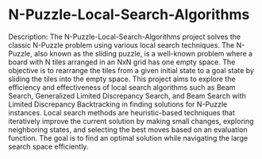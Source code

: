 # N-Puzzle-Local-Search-Algorithms
Description:
The N-Puzzle-Local-Search-Algorithms project solves the classic N-Puzzle problem using various local search techniques. The N-Puzzle, also known as the sliding puzzle, is a well-known problem where a board with N tiles arranged in an NxN grid has one empty space. The objective is to rearrange the tiles from a given initial state to a goal state by sliding the tiles into the empty space.
This project aims to explore the efficiency and effectiveness of local search algorithms such as Beam Search, Generalized Limited Discrepancy Search, and Beam Search with Limited Discrepancy Backtracking in finding solutions for N-Puzzle instances. Local search methods are heuristic-based techniques that iteratively improve the current solution by making small changes, exploring neighboring states, and selecting the best moves based on an evaluation function. The goal is to find an optimal solution while navigating the large search space efficiently.
